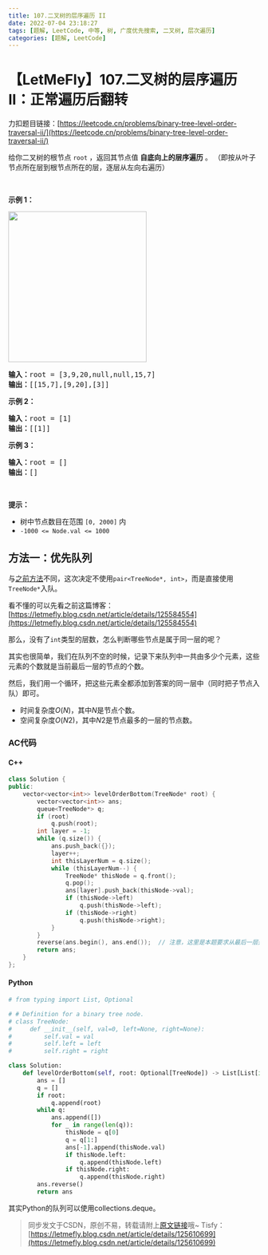 ```yaml
---
title: 107.二叉树的层序遍历 II
date: 2022-07-04 23:18:27
tags: [题解, LeetCode, 中等, 树, 广度优先搜索, 二叉树, 层次遍历]
categories: [题解, LeetCode]
---
```


# 【LetMeFly】107.二叉树的层序遍历 II：正常遍历后翻转

力扣题目链接：[https://leetcode.cn/problems/binary-tree-level-order-traversal-ii/](https://leetcode.cn/problems/binary-tree-level-order-traversal-ii/)

<p>给你二叉树的根节点 <code>root</code> ，返回其节点值 <strong>自底向上的层序遍历</strong> 。 （即按从叶子节点所在层到根节点所在的层，逐层从左向右遍历）</p>

<p>&nbsp;</p>

<p><strong>示例 1：</strong></p>
<img alt="" src="https://assets.leetcode.com/uploads/2021/02/19/tree1.jpg" style="width: 277px; height: 302px;" />
<pre>
<strong>输入：</strong>root = [3,9,20,null,null,15,7]
<strong>输出：</strong>[[15,7],[9,20],[3]]
</pre>

<p><strong>示例 2：</strong></p>

<pre>
<strong>输入：</strong>root = [1]
<strong>输出：</strong>[[1]]
</pre>

<p><strong>示例 3：</strong></p>

<pre>
<strong>输入：</strong>root = []
<strong>输出：</strong>[]
</pre>

<p>&nbsp;</p>

<p><strong>提示：</strong></p>

<ul>
	<li>树中节点数目在范围 <code>[0, 2000]</code> 内</li>
	<li><code>-1000 &lt;= Node.val &lt;= 1000</code></li>
</ul>


    
## 方法一：优先队列

与[之前方法](https://letmefly.blog.csdn.net/article/details/125584554)不同，这次决定不使用```pair<TreeNode*, int>```，而是直接使用```TreeNode*```入队。

看不懂的可以先看之前这篇博客：[https://letmefly.blog.csdn.net/article/details/125584554](https://letmefly.blog.csdn.net/article/details/125584554)

那么，没有了```int```类型的层数，怎么判断哪些节点是属于同一层的呢？

其实也很简单，我们在队列不空的时候，记录下来队列中一共由多少个元素，这些元素的个数就是当前最后一层的节点的个数。

然后，我们用一个循环，把这些元素全都添加到答案的同一层中（同时把子节点入队）即可。

+ 时间复杂度$O(N)$，其中$N$是节点个数。
+ 空间复杂度$O(N2)$，其中$N2$是节点最多的一层的节点数。


### AC代码

#### C++

```cpp
class Solution {
public:
    vector<vector<int>> levelOrderBottom(TreeNode* root) {
        vector<vector<int>> ans;
        queue<TreeNode*> q;
        if (root)
            q.push(root);
        int layer = -1;
        while (q.size()) {
            ans.push_back({});
            layer++;
            int thisLayerNum = q.size();
            while (thisLayerNum--) {
                TreeNode* thisNode = q.front();
                q.pop();
                ans[layer].push_back(thisNode->val);
                if (thisNode->left)
                    q.push(thisNode->left);
                if (thisNode->right)
                    q.push(thisNode->right);
            }
        }
        reverse(ans.begin(), ans.end());  // 注意，这里是本题要求从最后一层开始遍历，所以reverse了以下。正常情况下的层次遍历是不需要reverse的
        return ans;
    }
};
```

#### Python

```python
# from typing import List, Optional

# # Definition for a binary tree node.
# class TreeNode:
#     def __init__(self, val=0, left=None, right=None):
#         self.val = val
#         self.left = left
#         self.right = right

class Solution:
    def levelOrderBottom(self, root: Optional[TreeNode]) -> List[List[int]]:
        ans = []
        q = []
        if root:
            q.append(root)
        while q:
            ans.append([])
            for _ in range(len(q)):
                thisNode = q[0]
                q = q[1:]
                ans[-1].append(thisNode.val)
                if thisNode.left:
                    q.append(thisNode.left)
                if thisNode.right:
                    q.append(thisNode.right)
        ans.reverse()
        return ans
```

其实Python的队列可以使用collections.deque。

> 同步发文于CSDN，原创不易，转载请附上[原文链接](https://blog.letmefly.xyz/2022/07/04/LeetCode%200107.%E4%BA%8C%E5%8F%89%E6%A0%91%E7%9A%84%E5%B1%82%E5%BA%8F%E9%81%8D%E5%8E%86II/)哦~
> Tisfy：[https://letmefly.blog.csdn.net/article/details/125610699](https://letmefly.blog.csdn.net/article/details/125610699)
